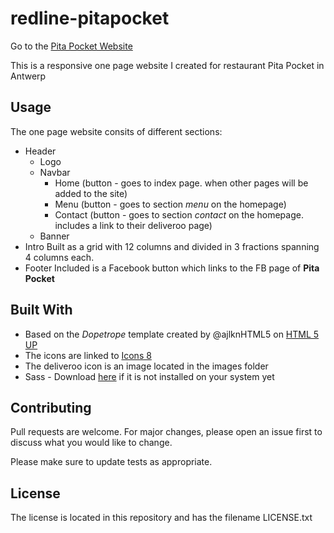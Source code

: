 # redline-pitapocket

Go to the [Pita Pocket Website](https://nicplackle.github.io/redline-pitapocket)

This is a responsive one page website I created for restaurant Pita Pocket in Antwerp

## Usage

The one page website consits of different sections:
* Header 
    * Logo 
    * Navbar
         * Home (button - goes to index page. when other pages will be added to the site)
         * Menu (button - goes to section *menu* on the homepage) 
         * Contact (button - goes to section *contact* on the homepage. includes a link to their deliveroo page)
    * Banner
* Intro
        Built as a grid with 12 columns and divided in 3 fractions spanning 4 columns each.
* Footer
        Included is a Facebook button which links to the FB page of **Pita Pocket**

## Built With

* Based on the *Dopetrope* template created by @ajlknHTML5 on [HTML 5 UP](https://html5up.net/)
* The icons are linked to [Icons 8](https://icons8.com/)
* The deliveroo icon is an image located in the images folder
* Sass - Download [here](https://sass-lang.com/install) if it is not installed on your system yet

## Contributing

Pull requests are welcome. For major changes, please open an issue first to discuss what you would like to change.

Please make sure to update tests as appropriate.

## License

The license is located in this repository and has the filename LICENSE.txt
